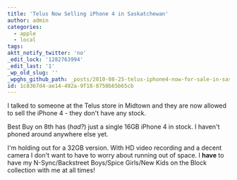 ```yaml
---
title: 'Telus Now Selling iPhone 4 in Saskatchewan'
author: admin
categories:
  - apple
  - local
tags: 
aktt_notify_twitter: 'no'
_edit_lock: '1282763994'
_edit_last: '1'
_wp_old_slug: ''
_wpghs_github_path: _posts/2010-08-25-telus-iphone4-now-for-sale-in-saskatchewan.md
id: 1c8367d4-ae14-492a-9f18-8750b65b65cb
---
```

<p>I talked to someone at the Telus store in Midtown and they are now allowed to sell the iPhone 4 - they don't have any stock.</p>
<p>Best Buy on 8th has (<em>had?</em>) just a single 16GB iPhone 4 in stock.  I haven't phoned around anywhere else yet.</p>
<p>I'm holding out for a 32GB version.  With HD video recording and a decent camera I don't want to have to worry about running out of space.  I <strong>have</strong> to have my N-Sync/Backstreet Boys/Spice Girls/New Kids on the Block collection with me at all times!</p>
